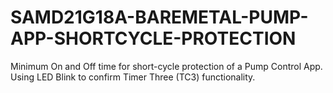 # SAMD21G18A-BAREMETAL-PUMP-APP-SHORTCYCLE-PROTECTION
Minimum On and Off time for short-cycle protection of a Pump Control App. Using LED Blink to confirm Timer Three (TC3) functionality.
